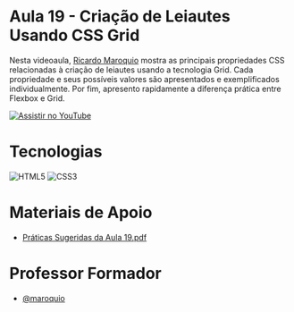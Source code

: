 
# Aula 19 - Criação de Leiautes Usando CSS Grid

Nesta videoaula, [Ricardo Maroquio](https://github.com/maroquio) mostra as principais propriedades CSS relacionadas à criação de leiautes usando a tecnologia Grid. Cada propriedade e seus possíveis valores são apresentados e exemplificados individualmente. Por fim, apresento rapidamente a diferença prática entre Flexbox e Grid.


[![Assistir no YouTube](https://img.youtube.com/vi/io4pTf_jw9s/maxresdefault.jpg)](https://youtu.be/io4pTf_jw9s)

# Tecnologias

![HTML5](https://img.shields.io/badge/HTML5-d84924?style=for-the-badge&logo=html5&logoColor=white)
![CSS3](https://img.shields.io/badge/CSS3-2449d8?style=for-the-badge&logo=css3&logoColor=white)

# Materiais de Apoio

 - [Práticas Sugeridas da Aula 19.pdf](./Assets/Pr%C3%A1ticas%20Sugeridas%20da%20Aula%2019.pdf)
 
# Professor Formador

- [@maroquio](https://github.com/maroquio)